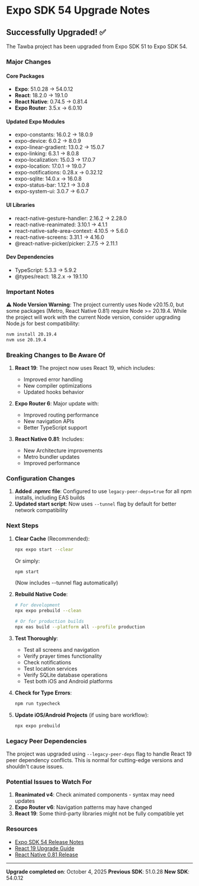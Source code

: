 # Expo SDK 54 Upgrade Notes

## Successfully Upgraded! ✅

The Tawba project has been upgraded from Expo SDK 51 to Expo SDK 54.

### Major Changes

#### Core Packages
- **Expo**: 51.0.28 → 54.0.12
- **React**: 18.2.0 → 19.1.0
- **React Native**: 0.74.5 → 0.81.4
- **Expo Router**: 3.5.x → 6.0.10

#### Updated Expo Modules
- expo-constants: 16.0.2 → 18.0.9
- expo-device: 6.0.2 → 8.0.9
- expo-linear-gradient: 13.0.2 → 15.0.7
- expo-linking: 6.3.1 → 8.0.8
- expo-localization: 15.0.3 → 17.0.7
- expo-location: 17.0.1 → 19.0.7
- expo-notifications: 0.28.x → 0.32.12
- expo-sqlite: 14.0.x → 16.0.8
- expo-status-bar: 1.12.1 → 3.0.8
- expo-system-ui: 3.0.7 → 6.0.7

#### UI Libraries
- react-native-gesture-handler: 2.16.2 → 2.28.0
- react-native-reanimated: 3.10.1 → 4.1.1
- react-native-safe-area-context: 4.10.5 → 5.6.0
- react-native-screens: 3.31.1 → 4.16.0
- @react-native-picker/picker: 2.7.5 → 2.11.1

#### Dev Dependencies
- TypeScript: 5.3.3 → 5.9.2
- @types/react: 18.2.x → 19.1.10

### Important Notes

⚠️ **Node Version Warning**: 
The project currently uses Node v20.15.0, but some packages (Metro, React Native 0.81) require Node >= 20.19.4. While the project will work with the current Node version, consider upgrading Node.js for best compatibility:
```bash
nvm install 20.19.4
nvm use 20.19.4
```

### Breaking Changes to Be Aware Of

1. **React 19**: The project now uses React 19, which includes:
   - Improved error handling
   - New compiler optimizations
   - Updated hooks behavior

2. **Expo Router 6**: Major update with:
   - Improved routing performance
   - New navigation APIs
   - Better TypeScript support

3. **React Native 0.81**: Includes:
   - New Architecture improvements
   - Metro bundler updates
   - Improved performance

### Configuration Changes

1. **Added .npmrc file**: Configured to use `legacy-peer-deps=true` for all npm installs, including EAS builds
2. **Updated start script**: Now uses `--tunnel` flag by default for better network compatibility

### Next Steps

1. **Clear Cache** (Recommended):
   ```bash
   npx expo start --clear
   ```
   
   Or simply:
   ```bash
   npm start
   ```
   (Now includes --tunnel flag automatically)

2. **Rebuild Native Code**:
   ```bash
   # For development
   npx expo prebuild --clean
   
   # Or for production builds
   npx eas build --platform all --profile production
   ```

3. **Test Thoroughly**:
   - Test all screens and navigation
   - Verify prayer times functionality
   - Check notifications
   - Test location services
   - Verify SQLite database operations
   - Test both iOS and Android platforms

4. **Check for Type Errors**:
   ```bash
   npm run typecheck
   ```

5. **Update iOS/Android Projects** (if using bare workflow):
   ```bash
   npx expo prebuild
   ```

### Legacy Peer Dependencies

The project was upgraded using `--legacy-peer-deps` flag to handle React 19 peer dependency conflicts. This is normal for cutting-edge versions and shouldn't cause issues.

### Potential Issues to Watch For

1. **Reanimated v4**: Check animated components - syntax may need updates
2. **Expo Router v6**: Navigation patterns may have changed
3. **React 19**: Some third-party libraries might not be fully compatible yet

### Resources

- [Expo SDK 54 Release Notes](https://expo.dev/changelog/2025/01-08-sdk-54)
- [React 19 Upgrade Guide](https://react.dev/blog/2024/04/25/react-19)
- [React Native 0.81 Release](https://reactnative.dev/blog)

---

**Upgrade completed on**: October 4, 2025
**Previous SDK**: 51.0.28
**New SDK**: 54.0.12
